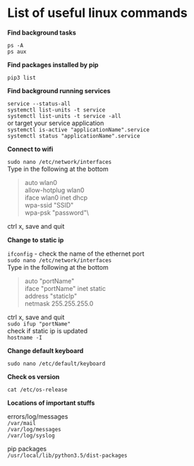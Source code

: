 # List of useful linux commands

__Find background tasks__

`ps -A`\
`ps aux`

__Find packages installed by pip__

`pip3 list`

__Find background running services__

`service --status-all`\
`systemctl list-units -t service`\
`systemctl list-units -t service -all`\
or target your service application\
`systemctl is-active "applicationName".service`\
`systemctl status "applicationName".service`

__Connect to wifi__

`sudo nano /etc/network/interfaces`\
Type in the following at the bottom
>auto wlan0\
>allow-hotplug wlan0\
>iface wlan0 inet dhcp\
>    wpa-ssid "SSID"\
>    wpa-psk "password"\

ctrl x, save and quit

__Change to static ip__

`ifconfig` - check the name of the ethernet port\
`sudo nano /etc/network/interfaces`\
Type in the following at the bottom
>auto "portName"\
>iface "portName" inet static\
>address "staticIp"\
>netmask 255.255.255.0

ctrl x, save and quit\
`sudo ifup "portName"`\
check if static ip is updated\
`hostname -I`

__Change default keyboard__

`sudo nano /etc/default/keyboard`

__Check os version__

`cat /etc/os-release`

__Locations of important stuffs__

errors/log/messages\
`/var/mail`\
`/var/log/messages`\
`/var/log/syslog`

pip packages\
`/usr/local/lib/python3.5/dist-packages`
